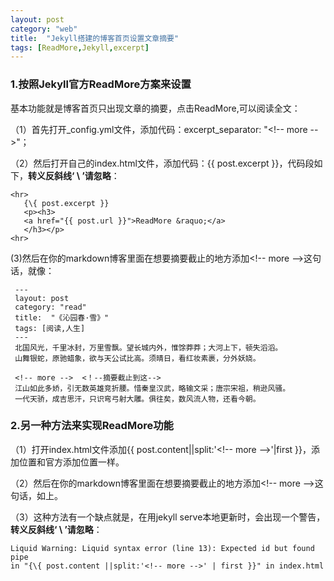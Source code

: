 ```yaml
---
layout: post
category: "web"
title:  "Jekyll搭建的博客首页设置文章摘要"
tags: [ReadMore,Jekyll,excerpt]
---
```

### 1.按照Jekyll官方ReadMore方案来设置

基本功能就是博客首页只出现文章的摘要，点击ReadMore,可以阅读全文：

（1）首先打开_config.yml文件，添加代码：excerpt_separator: "<\!-\- more -\->"；
    
（2）然后打开自己的index.html文件，添加代码：{\{ post.excerpt }}，代码段如下，**转义反斜线‘ \ ’请忽略**：

	<hr>
	   {\{ post.excerpt }}   
	   <p><h3>
	   <a href="{{ post.url }}">ReadMore &raquo;</a>
	   </h3></p>
	<hr>

<!-- more -->
 (3)然后在你的markdown博客里面在想要摘要截止的地方添加<\!-\- more -\->这句话，就像：

     ---
	 layout: post
     category: "read"
	 title:  "《沁园春·雪》"
	 tags: [阅读,人生]
	 ---
	 北国风光，千里冰封，万里雪飘。望长城内外，惟馀莽莽；大河上下，顿失滔滔。
	 山舞银蛇，原驰蜡象，欲与天公试比高。须晴日，看红妆素裹，分外妖娆。
	
	 <!-- more -->  <！--摘要截止到这-->
	 江山如此多娇，引无数英雄竞折腰。惜秦皇汉武，略输文采；唐宗宋祖，稍逊风骚。
	 一代天骄，成吉思汗，只识弯弓射大雕。俱往矣，数风流人物，还看今朝。

### 2.另一种方法来实现ReadMore功能

（1）打开index.html文件添加{\{ post.content\|\|split:'<\!-\- more -\->'\|first }}，添加位置和官方添加位置一样。

（2）然后在你的markdown博客里面在想要摘要截止的地方添加<\!-\- more -\->这句话，如上。

（3）这种方法有一个缺点就是，在用jekyll serve本地更新时，会出现一个警告，**转义反斜线‘ \ ’请忽略**：

    Liquid Warning: Liquid syntax error (line 13): Expected id but found pipe
	in "{\{ post.content ||split:'<!-- more -->' | first }}" in index.html








